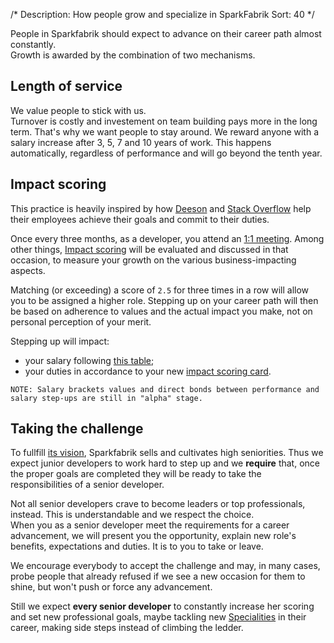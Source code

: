 /*
Description: How people grow and specialize in SparkFabrik
Sort: 40
*/

People in Sparkfabrik should expect to advance on their career path almost constantly.  
Growth is awarded by the combination of two mechanisms.

## Length of service

We value people to stick with us.  
Turnover is costly and investement on team building pays more in the long term. That's why we want people to stay around. We reward anyone with a salary increase after 3, 5, 7 and 10 years of work. This happens automatically, regardless of performance and will go beyond the tenth year.

## Impact scoring

This practice is heavily inspired by how [Deeson](https://www.deeson.co.uk) and [Stack Overflow](https://stackoverflow.com/) help their employees achieve their goals and commit to their duties.

Once every three months, as a developer, you attend an [1:1 meeting](/working-at-sparkfabrik/one-to-one-meetings). Among other things, [Impact scoring](/working-at-sparkfabrik/impact-scoring) will be evaluated and discussed in that occasion, to measure your growth on the various business-impacting aspects.

Matching (or exceeding) a score of `2.5` for three times in a row will allow you to be assigned a higher role. Stepping up on your career path will then be based on adherence to values and the actual impact you make, not on personal perception of your merit.

Stepping up will impact:

* your salary following [this table](/working-at-sparkfabrik/salaries#salary-variations);
* your duties in accordance to your new [impact scoring card](/organization/roles-accountabilities#per-role-accountabilities).

```
NOTE: Salary brackets values and direct bonds between performance and salary step-ups are still in "alpha" stage.
```

## Taking the challenge

To fullfill [its vision](https://www.sparkfabrik.com/en/who-we-are.html), Sparkfabrik sells and cultivates high seniorities. Thus we expect junior developers to work hard to step up and we **require** that, once the proper goals are completed they will be ready to take the responsibilities of a senior developer.

Not all senior developers crave to become leaders or top professionals, instead. This is understandable and we respect the choice.  
When you as a senior developer meet the requirements for a career advancement, we will present you the opportunity, explain new role's benefits, expectations and duties. It is to you to take or leave.

We encourage everybody to accept the challenge and may, in many cases, probe people that already refused if we see a new occasion for them to shine, but won't push or force any advancement.

Still we expect **every senior developer** to constantly increase her scoring and set new professional goals, maybe tackling new [Specialities](/organization/operations#specialities) in their career, making side steps instead of climbing the ledder.
